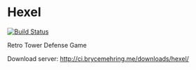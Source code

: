 Hexel
=====

[![Build Status](http://ci.brycemehring.me/buildStatus/icon?job=Hexel)](http://ci.brycemehring.me/job/Hexel/)

Retro Tower Defense Game

Download server: http://ci.brycemehring.me/downloads/hexel/
